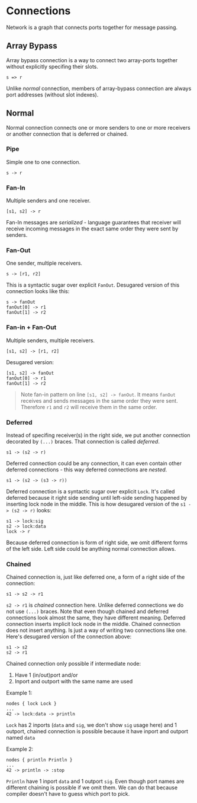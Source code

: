 # Connections

Network is a graph that connects ports together for message passing.

## Array Bypass

Array bypass connection is a way to connect two array-ports together without explicitly specifing their slots.

```neva
s => r
```

Unlike _normal_ connection, members of array-bypass connection are always port addresses (without slot indexes).

## Normal

Normal connection connects one or more senders to one or more receivers or another connection that is deferred or chained.

### Pipe

Simple one to one connection.

```neva
s -> r
```

### Fan-In

Multiple senders and one receiver.

```neva
[s1, s2] -> r
```

Fan-In messages are _serialized_ - language guarantees that receiver will receive incoming messages in the exact same order they were sent by senders.

### Fan-Out

One sender, multiple receivers.

```neva
s -> [r1, r2]
```

This is a syntactic sugar over explicit `FanOut`. Desugared version of this connection looks like this:

```neva
s -> fanOut
fanOut[0] -> r1
fanOut[1] -> r2
```

### Fan-in + Fan-Out

Multiple senders, multiple receivers.

```neva
[s1, s2] -> [r1, r2]
```

Desugared version:

```neva
[s1, s2] -> fanOut
fanOut[0] -> r1
fanOut[1] -> r2
```

> Note fan-in pattern on line `[s1, s2] -> fanOut`. It means `fanOut` receives and sends messages in the same order they were sent. Therefore `r1` and `r2` will receive them in the same order.

### Deferred

Instead of specifing receiver(s) in the right side, we put another connection decorated by `(...)` braces. That connection is called _deferred_.

```neva
s1 -> (s2 -> r)
```

Deferred connection could be any connection, it can even contain other deferred connections - this way deferred connections are _nested_.

```neva
s1 -> (s2 -> (s3 -> r))
```

Deferred connection is a syntactic sugar over explicit `Lock`. It's called deferred because it right side sending until left-side sending happened by inserting lock node in the middle. This is how desugared version of the `s1 -> (s2 -> r)` looks:

```neva
s1 -> lock:sig
s2 -> lock:data
lock -> r
```

Because deferred connection is form of right side, we omit different forms of the left side. Left side could be anything normal connection allows.

### Chained

Chained connection is, just like deferred one, a form of a right side of the connection:

```neva
s1 -> s2 -> r1
```

`s2 -> r1` is _chained_ connection here. Unlike deferred connections we do not use `(...)` braces. Note that even though chained and deferred connections look almost the same, they have different meaning. Deferred connection inserts implicit lock node in the middle. Chained connection does not insert anything. Is just a way of writing two connections like one. Here's desugared version of the connection above:

```neva
s1 -> s2
s2 -> r1
```

Chained connection only possible if intermediate node:

1. Have 1 (in/out)port and/or
2. Inport and outport with the same name are used

Example 1:

```
nodes { lock Lock }
...
42 -> lock:data -> println
```

`Lock` has 2 inports (`data` and `sig`, we don't show `sig` usage here) and 1 outport, chained connection is possible because it have inport and outport named `data`

Example 2:

```neva
nodes { println Println }
...
42 -> println -> :stop
```

`Println` have 1 inport `data` and 1 outport `sig`. Even though port names are different chaining is possible if we omit them. We can do that because compiler doesn't have to guess which port to pick.
